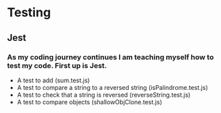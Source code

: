 # Testing
## Jest
### As my coding journey continues I am teaching myself how to test my code. First up is Jest.
* A test to add (sum.test.js)
* A test to compare a string to a reversed string (isPalindrome.test.js)
* A test to check that a string is reversed (reverseString.test.js)
* A test to compare objects (shallowObjClone.test.js)